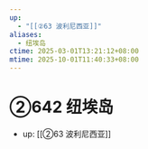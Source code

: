 ```yaml
---
up:
  - "[[②63 波利尼西亚]]"
aliases:
  - 纽埃岛
ctime: 2025-03-01T13:21:12+08:00
mtime: 2025-10-01T11:40:33+08:00
---
```


# ②642 纽埃岛

- up: [[②63 波利尼西亚]]
